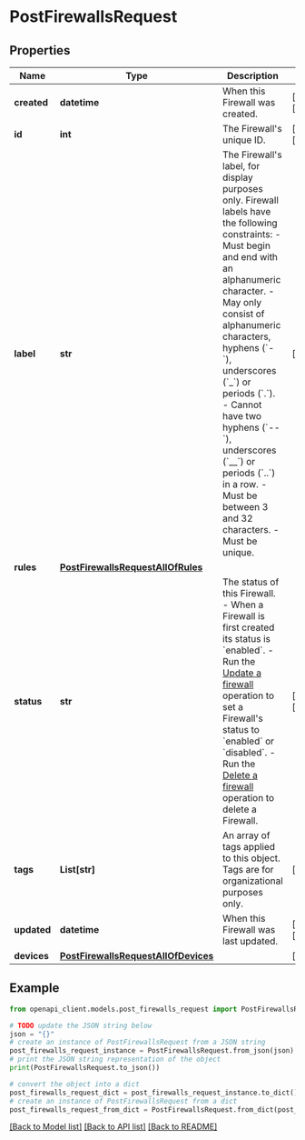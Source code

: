 # PostFirewallsRequest


## Properties

Name | Type | Description | Notes
------------ | ------------- | ------------- | -------------
**created** | **datetime** | When this Firewall was created. | [optional] [readonly] 
**id** | **int** | The Firewall&#39;s unique ID. | [optional] [readonly] 
**label** | **str** | The Firewall&#39;s label, for display purposes only.  Firewall labels have the following constraints:    - Must begin and end with an alphanumeric character.   - May only consist of alphanumeric characters, hyphens (&#x60;-&#x60;), underscores (&#x60;_&#x60;) or periods (&#x60;.&#x60;).   - Cannot have two hyphens (&#x60;--&#x60;), underscores (&#x60;__&#x60;) or periods (&#x60;..&#x60;) in a row.   - Must be between 3 and 32 characters.   - Must be unique. | [optional] 
**rules** | [**PostFirewallsRequestAllOfRules**](PostFirewallsRequestAllOfRules.md) |  | 
**status** | **str** | The status of this Firewall.    - When a Firewall is first created its status is &#x60;enabled&#x60;.   - Run the [Update a firewall](https://techdocs.akamai.com/linode-api/reference/put-firewall) operation to set a Firewall&#39;s status to &#x60;enabled&#x60; or &#x60;disabled&#x60;.   - Run the [Delete a firewall](https://techdocs.akamai.com/linode-api/reference/delete-firewall) operation to delete a Firewall. | [optional] [readonly] 
**tags** | **List[str]** | An array of tags applied to this object. Tags are for organizational purposes only. | [optional] 
**updated** | **datetime** | When this Firewall was last updated. | [optional] [readonly] 
**devices** | [**PostFirewallsRequestAllOfDevices**](PostFirewallsRequestAllOfDevices.md) |  | [optional] 

## Example

```python
from openapi_client.models.post_firewalls_request import PostFirewallsRequest

# TODO update the JSON string below
json = "{}"
# create an instance of PostFirewallsRequest from a JSON string
post_firewalls_request_instance = PostFirewallsRequest.from_json(json)
# print the JSON string representation of the object
print(PostFirewallsRequest.to_json())

# convert the object into a dict
post_firewalls_request_dict = post_firewalls_request_instance.to_dict()
# create an instance of PostFirewallsRequest from a dict
post_firewalls_request_from_dict = PostFirewallsRequest.from_dict(post_firewalls_request_dict)
```
[[Back to Model list]](../README.md#documentation-for-models) [[Back to API list]](../README.md#documentation-for-api-endpoints) [[Back to README]](../README.md)


